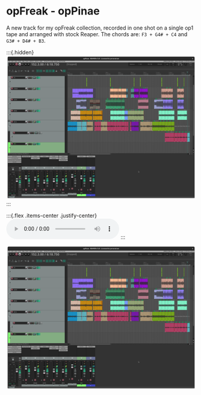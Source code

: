 # opFreak - opPinae

A new track for my opFreak collection, recorded in one shot on a single op1 tape and arranged with stock Reaper.
The chords are: `F3 + G4# + C4` and `G3# + D4# + B3`.


:::{.hidden}
![opPinae](media/opPinae.png)
:::

:::{.flex .items-center .justify-center}
<audio controls class="md:w-96">
  <source src="https://cdn.midirus.com/audio/2022-opFreak/opPinae.mp3" type="audio/mpeg">
Your browser does not support the audio element.
</audio>
:::

![opPinae](media/opPinae.png)
